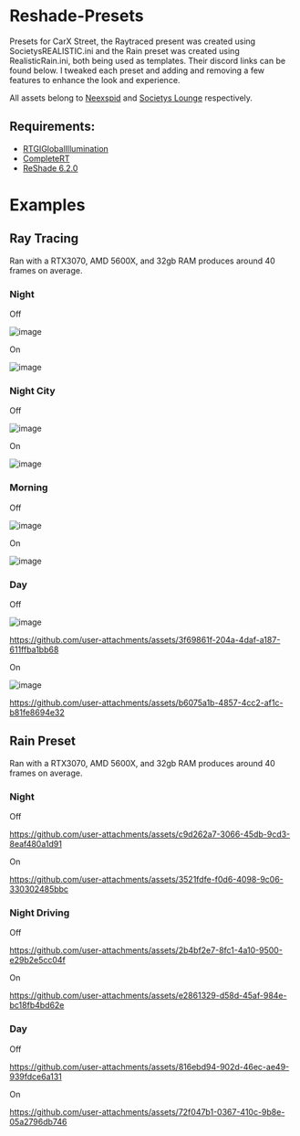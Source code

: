 # Reshade-Presets
Presets for CarX Street, the Raytraced present was created using SocietysREALISTIC.ini and the Rain preset was created using RealisticRain.ini, both being used as templates. 
Their discord links can be found below. I tweaked each preset and adding and removing a few features to enhance the look and experience.

All assets belong to [Neexspid](https://discord.com/invite/E7B3AGrEHW) and [Societys Lounge](https://discord.gg/eStfaucC) respectively.

## Requirements:
- [RTGIGlobalIllumination](https://www.patreon.com/mcflypg/posts)
- [CompleteRT](https://www.patreon.com/NiceGuy147/posts)
- [ReShade 6.2.0](https://reshade.me/downloads/ReShade_Setup_6.2.0.exe)

# Examples

## Ray Tracing
Ran with a RTX3070, AMD 5600X, and 32gb RAM produces around 40 frames on average.

### Night
Off

![image](https://github.com/user-attachments/assets/bfaafd52-99e4-4726-8664-a9b25249eeac)

On

![image](https://github.com/user-attachments/assets/768aa5a8-e65d-4d14-a89c-4bdeea085a64)


### Night City
Off

![image](https://github.com/user-attachments/assets/7eebf856-e2bf-4868-ad84-5801540c597d)

On

![image](https://github.com/user-attachments/assets/52c3c07a-8f84-41a6-9528-ee04235b196d)


### Morning
Off

![image](https://github.com/user-attachments/assets/96ca26ad-3d92-4ed8-b4a7-f599f1d3c33e)

On

![image](https://github.com/user-attachments/assets/941a069f-08c3-4a75-a8dd-be8d1a22e8d0)


### Day
Off

![image](https://github.com/user-attachments/assets/048aeb7a-6791-4ecf-af39-84954c49f168)

https://github.com/user-attachments/assets/3f69861f-204a-4daf-a187-611ffba1bb68


On

![image](https://github.com/user-attachments/assets/859fad10-f29c-4181-b3de-0a3f412e3c77)

https://github.com/user-attachments/assets/b6075a1b-4857-4cc2-af1c-b81fe8694e32



## Rain Preset
Ran with a RTX3070, AMD 5600X, and 32gb RAM produces around 40 frames on average.

### Night
Off

https://github.com/user-attachments/assets/c9d262a7-3066-45db-9cd3-8eaf480a1d91


On

https://github.com/user-attachments/assets/3521fdfe-f0d6-4098-9c06-330302485bbc


### Night Driving
Off

https://github.com/user-attachments/assets/2b4bf2e7-8fc1-4a10-9500-e29b2e5cc04f


On

https://github.com/user-attachments/assets/e2861329-d58d-45af-984e-bc18fb4bd62e


### Day
Off

https://github.com/user-attachments/assets/816ebd94-902d-46ec-ae49-939fdce6a131


On

https://github.com/user-attachments/assets/72f047b1-0367-410c-9b8e-05a2796db746
